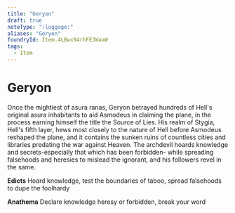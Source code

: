 ```yaml
---
title: "Geryon"
draft: true
noteType: ":luggage:"
aliases: "Geryon"
foundryId: Item.4LBwx94rhFEJWaaW
tags:
  - Item
---
```


# Geryon

Once the mightiest of asura ranas, Geryon betrayed hundreds of Hell's original asura inhabitants to aid Asmodeus in claiming the plane, in the process earning himself the title the Source of Lies. His realm of Stygia, Hell's fifth layer, hews most closely to the nature of Hell before Asmodeus reshaped the plane, and it contains the sunken ruins of countless cities and libraries predating the war against Heaven. The archdevil hoards knowledge and secrets-especially that which has been forbidden- while spreading falsehoods and heresies to mislead the ignorant, and his followers revel in the same.

**Edicts** Hoard knowledge, test the boundaries of taboo, spread falsehoods to dupe the foolhardy

**Anathema** Declare knowledge heresy or forbidden, break your word
